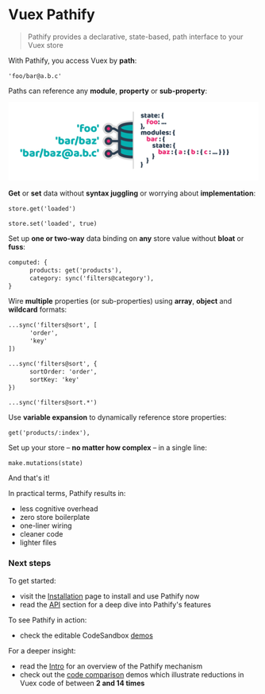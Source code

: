 <a id="home" style="position: absolute; top: 0"></a>

# Vuex Pathify

> Pathify provides a declarative, state-based, path interface to your Vuex store

With Pathify, you access Vuex by **path**:

```pathify
'foo/bar@a.b.c'
```

Paths can reference any **module**, **property** or **sub-property**:

![pathify-diagram](../assets/img/readme/pathify-diagram.png)


**Get** or **set** data without **syntax juggling** or worrying about **implementation**:

```pathify
store.get('loaded')
```
```pathify
store.set('loaded', true)
```


Set up **one or two-way** data binding on **any** store value without **bloat** or **fuss**:

```pathify
computed: {
      products: get('products'),
      category: sync('filters@category'),
}
```



Wire **multiple** properties (or sub-properties) using **array**, **object** and **wildcard** formats:

```pathify
...sync('filters@sort', [
      'order', 
      'key'
])
```
```pathify
...sync('filters@sort', {
      sortOrder: 'order',
      sortKey: 'key'
})
```
```pathify
...sync('filters@sort.*')
```


Use **variable expansion** to dynamically reference store properties:

```pathify
get('products/:index'),
```


Set up your store – **no matter how complex** – in a single line:

```pathify
make.mutations(state)
```

And that's it!

In practical terms, Pathify results in:

- less cognitive overhead
- zero store boilerplate
- one-liner wiring
- cleaner code
- lighter files

### Next steps

To get started:

- visit the [Installation](/setup/install.md) page to install and use Pathify now
- read the [API](/api/index.md) section for a deep dive into Pathify's features

To see Pathify in action:

- check the editable CodeSandbox [demos](/intro/demos.md)

For a deeper insight:
 
- read the [Intro](/intro/pathify.md) for an overview of the Pathify mechanism
- check out the [code comparison](https://codesandbox.io/s/github/davestewart/vuex-pathify-demos/tree/master/main?initialpath=code) demos which illustrate reductions in Vuex code of between **2 and 14 times** 
